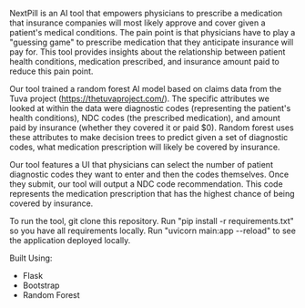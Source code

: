 
NextPill is an AI tool that empowers physicians to prescribe a medication that insurance companies will most likely approve and cover given a patient's medical conditions. The pain point is that physicians have to play a "guessing game" to prescribe medication that they anticipate insurance will pay for. This tool provides insights about the relationship between patient health conditions, medication prescribed, and insurance amount paid to reduce this pain point.

Our tool trained a random forest AI model based on claims data from the Tuva project (https://thetuvaproject.com/). The specific attributes we looked at within the data were diagnostic codes (representing the patient's health conditions), NDC codes (the prescribed medication), and amount paid by insurance (whether they covered it or paid $0). Random forest uses these attributes to make decision trees to predict given a set of diagnostic codes, what medication prescription will likely be covered by insurance.

Our tool features a UI that physicians can select the number of patient diagnostic codes they want to enter and then the codes themselves. Once they submit, our tool will output a NDC code recommendation. This code represents the medication prescription that has the highest chance of being covered by insurance.

To run the tool, git clone this repository. Run "pip install -r requirements.txt" so you have all requirements locally. Run "uvicorn main:app --reload" to see the application deployed locally.

Built Using:
* Flask
* Bootstrap
* Random Forest
